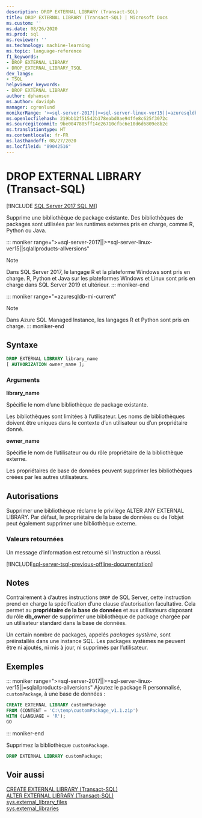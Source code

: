 ```yaml
---
description: DROP EXTERNAL LIBRARY (Transact-SQL)
title: DROP EXTERNAL LIBRARY (Transact-SQL) | Microsoft Docs
ms.custom: ''
ms.date: 08/26/2020
ms.prod: sql
ms.reviewer: ''
ms.technology: machine-learning
ms.topic: language-reference
f1_keywords:
- DROP EXTERNAL LIBRARY
- DROP_EXTERNAL_LIBRARY_TSQL
dev_langs:
- TSQL
helpviewer_keywords:
- DROP EXTERNAL LIBRARY
author: dphansen
ms.author: davidph
manager: cgronlund
monikerRange: '>=sql-server-2017||>=sql-server-linux-ver15||=azuresqldb-mi-current||=sqlallproducts-allversions'
ms.openlocfilehash: 219bb12f51542b178eabd0ae94ffe8c625f3072c
ms.sourcegitcommit: 9be0047805ff14e26710cfbc6e10d6d6809e8b2c
ms.translationtype: HT
ms.contentlocale: fr-FR
ms.lasthandoff: 08/27/2020
ms.locfileid: "89042516"
---
```

# <a name="drop-external-library-transact-sql"></a>DROP EXTERNAL LIBRARY (Transact-SQL)  
[!INCLUDE [SQL Server 2017 SQL MI](../../includes/applies-to-version/sqlserver2017-asdbmi.md)]

Supprime une bibliothèque de package existante. Des bibliothèques de packages sont utilisées par les runtimes externes pris en charge, comme R, Python ou Java.

::: moniker range=">=sql-server-2017||>=sql-server-linux-ver15||sqlallproducts-allversions"
> [!NOTE]
> Dans SQL Server 2017, le langage R et la plateforme Windows sont pris en charge. R, Python et Java sur les plateformes Windows et Linux sont pris en charge dans SQL Server 2019 et ultérieur.
::: moniker-end

::: moniker range="=azuresqldb-mi-current"
> [!NOTE]
> Dans Azure SQL Managed Instance, les langages R et Python sont pris en charge.
::: moniker-end

## <a name="syntax"></a>Syntaxe

```sql
DROP EXTERNAL LIBRARY library_name
[ AUTHORIZATION owner_name ];
```

### <a name="arguments"></a>Arguments

**library_name**

Spécifie le nom d’une bibliothèque de package existante.

Les bibliothèques sont limitées à l’utilisateur. Les noms de bibliothèques doivent être uniques dans le contexte d’un utilisateur ou d’un propriétaire donné.

**owner_name**

Spécifie le nom de l’utilisateur ou du rôle propriétaire de la bibliothèque externe.

Les propriétaires de base de données peuvent supprimer les bibliothèques créées par les autres utilisateurs.

## <a name="permissions"></a>Autorisations

Supprimer une bibliothèque réclame le privilège ALTER ANY EXTERNAL LIBRARY. Par défaut, le propriétaire de la base de données ou de l’objet peut également supprimer une bibliothèque externe.

### <a name="return-values"></a>Valeurs retournées

Un message d’information est retourné si l’instruction a réussi.

[!INCLUDE[sql-server-tsql-previous-offline-documentation](../../includes/sql-server-tsql-previous-offline-documentation.md)]

## <a name="remarks"></a>Notes

Contrairement à d’autres instructions `DROP` de SQL Server, cette instruction prend en charge la spécification d’une clause d’autorisation facultative. Cela permet au **propriétaire de la base de données** et aux utilisateurs disposant du rôle **db_owner** de supprimer une bibliothèque de package chargée par un utilisateur standard dans la base de données.

Un certain nombre de packages, appelés *packages système*, sont préinstallés dans une instance SQL. Les packages systèmes ne peuvent être ni ajoutés, ni mis à jour, ni supprimés par l’utilisateur.

## <a name="examples"></a>Exemples

::: moniker range=">=sql-server-2017||>=sql-server-linux-ver15||=sqlallproducts-allversions"
Ajoutez le package R personnalisé, `customPackage`, à une base de données :

```sql
CREATE EXTERNAL LIBRARY customPackage 
FROM (CONTENT = 'C:\temp\customPackage_v1.1.zip')
WITH (LANGUAGE = 'R');
GO
```
::: moniker-end

Supprimez la bibliothèque `customPackage`.

```sql
DROP EXTERNAL LIBRARY customPackage;
```

## <a name="see-also"></a>Voir aussi

[CREATE EXTERNAL LIBRARY (Transact-SQL)](create-external-library-transact-sql.md)  
[ALTER EXTERNAL LIBRARY (Transact-SQL)](alter-external-library-transact-sql.md)  
[sys.external_library_files](../../relational-databases/system-catalog-views/sys-external-library-files-transact-sql.md)  
[sys.external_libraries](../../relational-databases/system-catalog-views/sys-external-libraries-transact-sql.md)  
